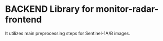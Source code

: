# BACKEND Library for monitor-radar-frontend

It utilizes main preprocessing steps for Sentinel-1A/B images.

